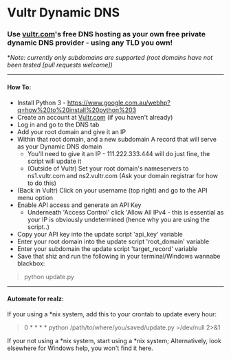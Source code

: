 # Vultr Dynamic DNS

### Use [vultr.com](vultr.com)'s free DNS hosting as your own free private dynamic DNS provider - **using any TLD you own!**

**Note: currently only subdomains are supported (root domains have not been tested [pull requests welcome])*


---


#### How To:
* Install Python 3  - https://www.google.com.au/webhp?q=how%20to%20install%20python%203
* Create an account at [Vultr.com](vultr.com) (if you haven't already)
* Log in and go to the DNS tab
* Add your root domain and give it an IP
* Within that root domain, and a new subdomain A record that will serve as your Dynamic DNS domain
  * You'll need to give it an IP - 111.222.333.444 will do just fine, the script will update it
  * (Outside of Vultr) Set your root domain's nameservers to ns1.vultr.com and ns2.vultr.com (Ask your domain registrar for how to do this)
* (Back in Vultr) Click on your username (top right) and go to the API menu option
* Enable API access and generate an API Key
  * Underneath 'Access Control' click 'Allow All IPv4 - this is essential as your IP is obviously undetermined (hence why you are using the script..)
* Copy your API key into the update script 'api_key' variable
* Enter your root domain into the update script 'root_domain' variable
* Enter your subdomain the update script 'target_record' variable
* Save that shiz and run the following in your terminal/Windows wannabe blackbox:

> python update.py

---

#### Automate for realz:
If your using a *nix system, add this to your crontab to update every hour:
> 0 * * * * python /path/to/where/you/saved/update.py >/dev/null 2>&1


If your not using a *nix system, start using a *nix system; Alternatively, look elsewhere for Windows help, you won't find it here.
